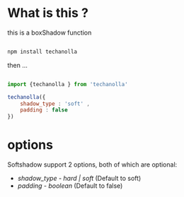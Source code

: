 # What is this ?

this is a boxShadow function

```javascript

npm install techanolla

```

then ...

```javascript

import {techanolla } from 'techanolla'

techanolla({
    shadow_type : 'soft' ,
    padding : false
})

```
# options
Softshadow support 2 options, both of which are optional:
* *shadow_type* - _hard | soft_ (Default to soft)
* *padding* - _boolean_ (Default to false)